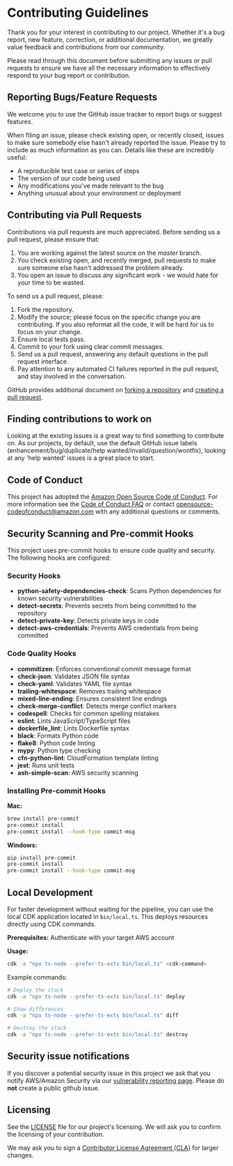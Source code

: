 <!--
Copyright Amazon.com, Inc. or its affiliates. All Rights Reserved.
SPDX-License-Identifier: Apache-2.0
-->
# Contributing Guidelines

Thank you for your interest in contributing to our project. Whether it's a bug report, new feature, correction, or additional
documentation, we greatly value feedback and contributions from our community.

Please read through this document before submitting any issues or pull requests to ensure we have all the necessary
information to effectively respond to your bug report or contribution.


## Reporting Bugs/Feature Requests

We welcome you to use the GitHub issue tracker to report bugs or suggest features.

When filing an issue, please check existing open, or recently closed, issues to make sure somebody else hasn't already
reported the issue. Please try to include as much information as you can. Details like these are incredibly useful:

* A reproducible test case or series of steps
* The version of our code being used
* Any modifications you've made relevant to the bug
* Anything unusual about your environment or deployment


## Contributing via Pull Requests
Contributions via pull requests are much appreciated. Before sending us a pull request, please ensure that:

1. You are working against the latest source on the *master* branch.
2. You check existing open, and recently merged, pull requests to make sure someone else hasn't addressed the problem already.
3. You open an issue to discuss any significant work - we would hate for your time to be wasted.

To send us a pull request, please:

1. Fork the repository.
2. Modify the source; please focus on the specific change you are contributing. If you also reformat all the code, it will be hard for us to focus on your change.
3. Ensure local tests pass.
4. Commit to your fork using clear commit messages.
5. Send us a pull request, answering any default questions in the pull request interface.
6. Pay attention to any automated CI failures reported in the pull request, and stay involved in the conversation.

GitHub provides additional document on [forking a repository](https://help.github.com/articles/fork-a-repo/) and
[creating a pull request](https://help.github.com/articles/creating-a-pull-request/).


## Finding contributions to work on
Looking at the existing issues is a great way to find something to contribute on. As our projects, by default, use the default GitHub issue labels (enhancement/bug/duplicate/help wanted/invalid/question/wontfix), looking at any 'help wanted' issues is a great place to start.


## Code of Conduct
This project has adopted the [Amazon Open Source Code of Conduct](https://aws.github.io/code-of-conduct).
For more information see the [Code of Conduct FAQ](https://aws.github.io/code-of-conduct-faq) or contact
opensource-codeofconduct@amazon.com with any additional questions or comments.


## Security Scanning and Pre-commit Hooks

This project uses pre-commit hooks to ensure code quality and security. The following hooks are configured:

### Security Hooks
- **python-safety-dependencies-check**: Scans Python dependencies for known security vulnerabilities
- **detect-secrets**: Prevents secrets from being committed to the repository
- **detect-private-key**: Detects private keys in code
- **detect-aws-credentials**: Prevents AWS credentials from being committed

### Code Quality Hooks
- **commitizen**: Enforces conventional commit message format
- **check-json**: Validates JSON file syntax
- **check-yaml**: Validates YAML file syntax
- **trailing-whitespace**: Removes trailing whitespace
- **mixed-line-ending**: Ensures consistent line endings
- **check-merge-conflict**: Detects merge conflict markers
- **codespell**: Checks for common spelling mistakes
- **eslint**: Lints JavaScript/TypeScript files
- **dockerfile_lint**: Lints Dockerfile syntax
- **black**: Formats Python code
- **flake8**: Python code linting
- **mypy**: Python type checking
- **cfn-python-lint**: CloudFormation template linting
- **jest**: Runs unit tests
- **ash-simple-scan**: AWS security scanning

### Installing Pre-commit Hooks

**Mac:**
```bash
brew install pre-commit
pre-commit install
pre-commit install --hook-type commit-msg
```

**Windows:**
```bash
pip install pre-commit
pre-commit install
pre-commit install --hook-type commit-msg
```

## Local Development

For faster development without waiting for the pipeline, you can use the local CDK application located in `bin/local.ts`. This deploys resources directly using CDK commands.

**Prerequisites:** Authenticate with your target AWS account

**Usage:**
```bash
cdk -a "npx ts-node --prefer-ts-exts bin/local.ts" <cdk-command>
```

Example commands:
```bash
# Deploy the stack
cdk -a "npx ts-node --prefer-ts-exts bin/local.ts" deploy

# Show differences
cdk -a "npx ts-node --prefer-ts-exts bin/local.ts" diff

# Destroy the stack
cdk -a "npx ts-node --prefer-ts-exts bin/local.ts" destroy
```

## Security issue notifications
If you discover a potential security issue in this project we ask that you notify AWS/Amazon Security via our [vulnerability reporting page](http://aws.amazon.com/security/vulnerability-reporting/). Please do **not** create a public github issue.


## Licensing

See the [LICENSE](LICENSE) file for our project's licensing. We will ask you to confirm the licensing of your contribution.

We may ask you to sign a [Contributor License Agreement (CLA)](http://en.wikipedia.org/wiki/Contributor_License_Agreement) for larger changes.
